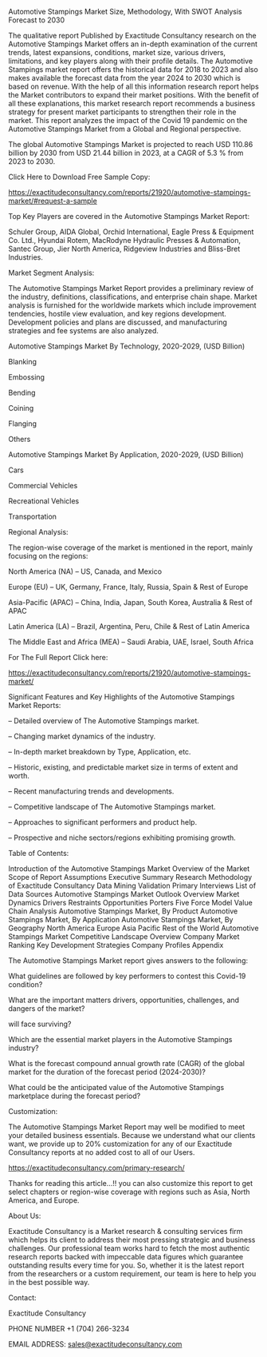 Automotive Stampings Market Size, Methodology, With SWOT Analysis Forecast to 2030

The qualitative report Published by Exactitude Consultancy research on the Automotive Stampings Market offers an in-depth examination of the current trends, latest expansions, conditions, market size, various drivers, limitations, and key players along with their profile details. The Automotive Stampings market report offers the historical data for 2018 to 2023 and also makes available the forecast data from the year 2024 to 2030 which is based on revenue. With the help of all this information research report helps the Market contributors to expand their market positions. With the benefit of all these explanations, this market research report recommends a business strategy for present market participants to strengthen their role in the market. This report analyzes the impact of the Covid 19 pandemic on the Automotive Stampings Market from a Global and Regional perspective.

The global Automotive Stampings Market is projected to reach USD 110.86 billion by 2030 from USD 21.44 billion in 2023, at a CAGR of 5.3 % from 2023 to 2030.

Click Here to Download Free Sample Copy:

https://exactitudeconsultancy.com/reports/21920/automotive-stampings-market/#request-a-sample

Top Key Players are covered in the Automotive Stampings Market Report:

Schuler Group, AIDA Global, Orchid International, Eagle Press & Equipment Co. Ltd., Hyundai Rotem, MacRodyne Hydraulic Presses & Automation, Santec Group, Jier North America, Ridgeview Industries and Bliss-Bret Industries.

Market Segment Analysis:

The Automotive Stampings Market Report provides a preliminary review of the industry, definitions, classifications, and enterprise chain shape. Market analysis is furnished for the worldwide markets which include improvement tendencies, hostile view evaluation, and key regions development. Development policies and plans are discussed, and manufacturing strategies and fee systems are also analyzed.

Automotive Stampings Market By Technology, 2020-2029, (USD Billion)

Blanking

Embossing

Bending

Coining

Flanging

Others

Automotive Stampings Market By Application, 2020-2029, (USD Billion)

Cars

Commercial Vehicles

Recreational Vehicles

Transportation

Regional Analysis:

The region-wise coverage of the market is mentioned in the report, mainly focusing on the regions:

North America (NA) – US, Canada, and Mexico

Europe (EU) – UK, Germany, France, Italy, Russia, Spain & Rest of Europe

Asia-Pacific (APAC) – China, India, Japan, South Korea, Australia & Rest of APAC

Latin America (LA) – Brazil, Argentina, Peru, Chile & Rest of Latin America

The Middle East and Africa (MEA) – Saudi Arabia, UAE, Israel, South Africa

For The Full Report Click here:

https://exactitudeconsultancy.com/reports/21920/automotive-stampings-market/

Significant Features and Key Highlights of the Automotive Stampings Market Reports:

– Detailed overview of The Automotive Stampings market.

– Changing market dynamics of the industry.

– In-depth market breakdown by Type, Application, etc.

– Historic, existing, and predictable market size in terms of extent and worth.

– Recent manufacturing trends and developments.

– Competitive landscape of The Automotive Stampings market.

– Approaches to significant performers and product help.

– Prospective and niche sectors/regions exhibiting promising growth.

Table of Contents:

Introduction of the Automotive Stampings Market
Overview of the Market
Scope of Report
Assumptions
Executive Summary
Research Methodology of Exactitude Consultancy
Data Mining
Validation
Primary Interviews
List of Data Sources
Automotive Stampings Market Outlook
Overview
Market Dynamics
Drivers
Restraints
Opportunities
Porters Five Force Model
Value Chain Analysis
Automotive Stampings Market, By Product
Automotive Stampings Market, By Application
Automotive Stampings Market, By Geography
North America
Europe
Asia Pacific
Rest of the World
Automotive Stampings Market Competitive Landscape
Overview
Company Market Ranking
Key Development Strategies
Company Profiles
Appendix

The Automotive Stampings Market report gives answers to the following:

What guidelines are followed by key performers to contest this Covid-19 condition?

What are the important matters drivers, opportunities, challenges, and dangers of the market?

will face surviving?

Which are the essential market players in the Automotive Stampings industry?

What is the forecast compound annual growth rate (CAGR) of the global market for the duration of the forecast period (2024-2030)?

What could be the anticipated value of the Automotive Stampings marketplace during the forecast period?

Customization:

The Automotive Stampings Market Report may well be modified to meet your detailed business essentials. Because we understand what our clients want, we provide up to 20% customization for any of our Exactitude Consultancy reports at no added cost to all of our Users.

https://exactitudeconsultancy.com/primary-research/

Thanks for reading this article...!! you can also customize this report to get select chapters or region-wise coverage with regions such as Asia, North America, and Europe.

About Us:

Exactitude Consultancy is a Market research & consulting services firm which helps its client to address their most pressing strategic and business challenges. Our professional team works hard to fetch the most authentic research reports backed with impeccable data figures which guarantee outstanding results every time for you. So, whether it is the latest report from the researchers or a custom requirement, our team is here to help you in the best possible way.

Contact:

Exactitude Consultancy

PHONE NUMBER +1 (704) 266-3234

EMAIL ADDRESS: sales@exactitudeconsultancy.com  
